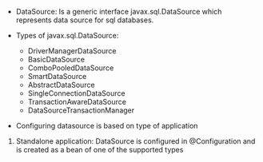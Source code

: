 * DataSource: Is a generic interface javax.sql.DataSource which represents data source for sql databases.
* Types of javax.sql.DataSource:
  * DriverManagerDataSource
  * BasicDataSource
  * ComboPooledDataSource
  * SmartDataSource
  * AbstractDataSource
  * SingleConnectionDataSource
  * TransactionAwareDataSource
  * DataSourceTransactionManager
  
* Configuring datasource is based on type of application
1. Standalone application: DataSource is configured in @Configuration and is created as a bean of one of the supported types
